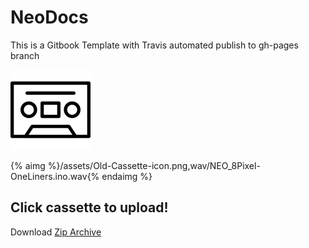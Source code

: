 # NeoDocs

This is a Gitbook Template with Travis automated publish to gh-pages branch

![](/assets/Old-Cassette-icon.png)

{% aimg %}/assets/Old-Cassette-icon.png,wav/NEO_8Pixel-OneLiners.ino.wav{% endaimg %}

## Click cassette to upload!

Download [Zip Archive](book.zip)

